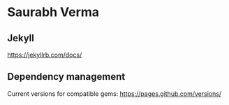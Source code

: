 # Saurabh Verma

## Jekyll

https://jekyllrb.com/docs/

## Dependency management

Current versions for compatible gems: https://pages.github.com/versions/



